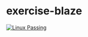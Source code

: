 # exercise-blaze
<a href="https://https://github.com/whobuilder/exercise-blaze/actions">
  <img alt="Linux Passing" src="https://github.com/whobuilder/exercise-blaze/workflows/Linux/badge.svg?branch=master" />
</a>

